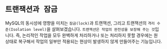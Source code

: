 # `트랜잭션과 잠금`

MySQL의 동시성에 영향을 미치는 `잠금(lock)`과 트랜잭션, 그리고 트랜잭션의 `격리 수준(Isolation level)`을 살펴보겠습니다. `트랜잭션은 작업의 완전성을 보장해 주는 것`입니다. 
즉, 논리적인 작업을 모두 완벽하게 처리하거나 또는 처리하지 못할 경우에는 원 상태로 복구해서 작업의 일부만 적용되는 현상이 발생하지 않게 만들어주는 기능입니다. 

<br>

